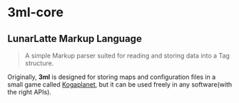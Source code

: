 # 3ml-core
## LunarLatte Markup Language
> A simple Markup parser suited for reading and storing data into a Tag structure.

Originally, **3ml** is designed for storing maps and configuration files in a small game called [Kogaplanet](https://github.com/Finalshare90/kogaplanet-launcher), but it can be used freely in any software(with the right APIs).
